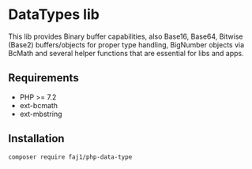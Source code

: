 # DataTypes lib

This lib provides Binary buffer capabilities, also Base16, Base64, Bitwise (Base2) buffers/objects for proper type handling, 
BigNumber objects via BcMath and several helper functions that are essential for libs and apps.

## Requirements

* PHP >= 7.2
* ext-bcmath
* ext-mbstring

## Installation

`composer require faj1/php-data-type`

